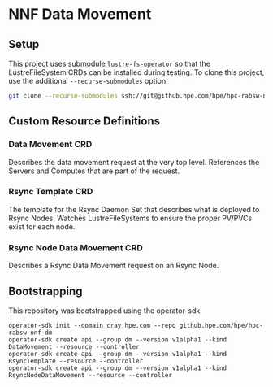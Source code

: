 # NNF Data Movement

## Setup

This project uses submodule `lustre-fs-operator` so that the LustreFileSystem CRDs can be installed during testing. To clone this project, use the additional `--recurse-submodules` option.

```bash
git clone --recurse-submodules ssh://git@github.hpe.com/hpe/hpc-rabsw-nnf-dm
```

## Custom Resource Definitions

### Data Movement CRD

Describes the data movement request at the very top level. References the Servers and Computes that are part of the request.

### Rsync Template CRD

The template for the Rsync Daemon Set that describes what is deployed to Rsync Nodes. Watches LustreFileSystems to ensure the proper PV/PVCs exist for each node.

### Rsync Node Data Movement CRD

Describes a Rsync Data Movement request on an Rsync Node.

## Bootstrapping

This repository was bootstrapped using the operator-sdk
```
operator-sdk init --domain cray.hpe.com --repo github.hpe.com/hpe/hpc-rabsw-nnf-dm
operator-sdk create api --group dm --version v1alpha1 --kind DataMovement --resource --controller
operator-sdk create api --group dm --version v1alpha1 --kind RsyncTemplate --resource --controller
operator-sdk create api --group dm --version v1alpha1 --kind RsyncNodeDataMovement --resource --controller
```
